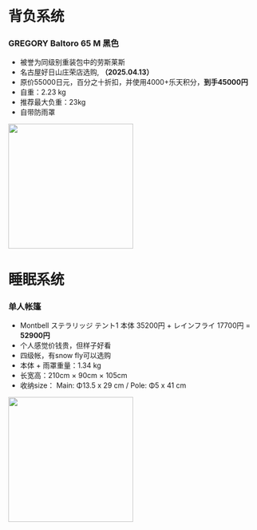 # 背负系统
### GREGORY Baltoro 65 M 黑色
- 被誉为同级别重装包中的劳斯莱斯
- 名古屋好日山庄荣店选购, **（2025.04.13）**
- 原价55000日元，百分之十折扣，并使用4000+乐天积分，**到手45000円**
- 自重：2.23 kg
- 推荐最大负重：23kg
- 自带防雨罩

<img src="https://github.com/user-attachments/assets/45e7fe63-69a5-4282-8f19-f4b15336425c" width="250px">

# 睡眠系统
### 单人帐篷
- Montbell ステラリッジ テント1 本体 35200円 + レインフライ 17700円 = **52900円**
- 个人感觉价钱贵，但样子好看
- 四级帐，有snow fly可以选购
- 本体 + 雨罩重量：1.34 kg
- 长宽高：210cm × 90cm × 105cm
- 收纳size：	Main: Φ13.5 x 29 cm / Pole: Φ5 x 41 cm
<img src="https://github.com/user-attachments/assets/bddf20cf-f0ff-4c1f-845e-033143d72a06" width="250px">
